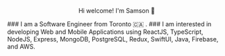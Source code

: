 <p align="center">Hi welcome! I'm Samson 👋</p>
### I am a Software Engineer from Toronto 🇨🇦 . 
### I am interested in developing Web and Mobile Applications using ReactJS, TypeScript, NodeJS, Express, MongoDB, PostgreSQL, Redux, SwiftUI, Java, Firebase, and AWS.

<!--
**samsoncsyu7777/samsoncsyu7777** is a ✨ _special_ ✨ repository because its `README.md` (this file) appears on your GitHub profile.

Here are some ideas to get you started:

- 🔭 I’m currently working on ...
- 🌱 I’m currently learning ...
- 👯 I’m looking to collaborate on ...
- 🤔 I’m looking for help with ...
- 💬 Ask me about ...
- 📫 How to reach me: ...
- 😄 Pronouns: ...
- ⚡ Fun fact: ...
-->
